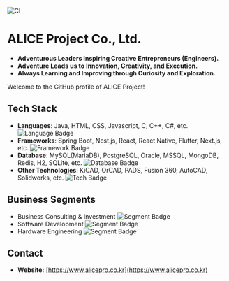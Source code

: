 ![CI](https://www.alicepro.co.kr/wp-content/uploads/2023/11/ci-regi.png)
# ALICE Project Co., Ltd.
- **Adventurous Leaders Inspiring Creative Entrepreneurs (Engineers).**
- **Adventure Leads us to Innovation, Creativity, and Execution.**
- **Always Learning and Improving through Curiosity and Exploration.**

Welcome to the GitHub profile of ALICE Project!

## Tech Stack

- **Languages**: Java, HTML, CSS, Javascript, C, C++, C#, etc. ![Language Badge](https://img.shields.io/badge/Language-Java-yellow)
- **Frameworks**: Spring Boot, Nest.js, React, React Native, Flutter, Next.js, etc. ![Framework Badge](https://img.shields.io/badge/Framework-React-blue)
- **Database**: MySQL(MariaDB), PostgreSQL, Oracle, MSSQL, MongoDB, Redis, H2, SQLite, etc. ![Database Badge](https://img.shields.io/badge/Database-MySQL-brightgreen)
- **Other Technologies**: KiCAD, OrCAD, PADS, Fusion 360, AutoCAD, Solidworks, etc. ![Tech Badge](https://img.shields.io/badge/Other-Fusion360-darkred)

## Business Segments

- Business Consulting & Investment ![Segment Badge](https://img.shields.io/badge/Segment1-Business%20Consulting-blue)
- Software Development ![Segment Badge](https://img.shields.io/badge/Segment2-Software%20Development-brightgreen)
- Hardware Engineering ![Segment Badge](https://img.shields.io/badge/Segment3-Hardware%20Engineering-darkred)

## Contact

- **Website:** [https://www.alicepro.co.kr](https://www.alicepro.co.kr)

